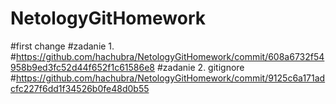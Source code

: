 # NetologyGitHomework
#first change
#zadanie 1. 
#https://github.com/hachubra/NetologyGitHomework/commit/608a6732f54958b9ed3fc52d44f652f1c61586e8
#zadanie 2. gitignore
#https://github.com/hachubra/NetologyGitHomework/commit/9125c6a171adcfc227f6dd1f34526b0fe48d0b55